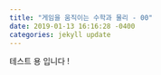 ```yaml
---
title: "게임을 움직이는 수학과 물리 - 00"
date: 2019-01-13 16:16:28 -0400
categories: jekyll update
---
```


테스트 용 입니다 !

